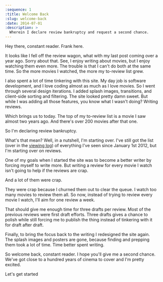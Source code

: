```yaml
---
:sequence: 1
:title: Welcome Back
:slug: welcome-back
:date: 2014-07-01
:description: >
  Wherein I declare review bankruptcy and request a second chance.
---
```


Hey there, constant reader. Frank here.

It looks like I fell off the review wagon, what with my last post coming over a year ago. Sorry about that. See, I enjoy writing about movies, but I enjoy watching them even more. The trouble is that I can't do both at the same time. So the more movies I watched, the more my to-review list grew.

I also spent a lot of time tinkering with this site. My day job is software development, and I love coding almost as much as I love movies. So I went through several design iterations. I added splash images, transitions, and client-side sorting and filtering. The site looked pretty damn sweet. But while I was adding all those features, you know what I wasn't doing? Writing reviews.

Which brings us to today. The top of my to-review list is a movie I saw almost two years ago. And there's over 200 movies after that one.

So I'm declaring review bankruptcy.

What's that mean? Well, in a nutshell, I'm starting over. I've still got the list (over in the [viewing log](/viewings)) of everything I've seen since January 1st 2012, but I'm starting over on reviews.

One of my goals when I started the site was to become a better writer by forcing myself to write more. But writing a review for every movie I watch isn't going to help if the reviews are crap.

And a lot of them were crap.

They were crap because I churned them out to clear the queue. I watch too many movies to review them all. So now, instead of trying to review every movie I watch, I'll aim for one review a week.

That should give me enough time for three drafts per review. Most of the previous reviews were first draft efforts. Three drafts gives a chance to polish while still forcing me to publish the thing instead of tinkering with it for draft after draft.

Finally, to bring the focus back to the writing I redesigned the site again. The splash images and posters are gone, because finding and prepping them took a lot of time. Time better spent writing.

So welcome back, constant reader. I hope you'll give me a second chance. We've got close to a hundred years of cinema to cover and I'm pretty excited.

Let's get started